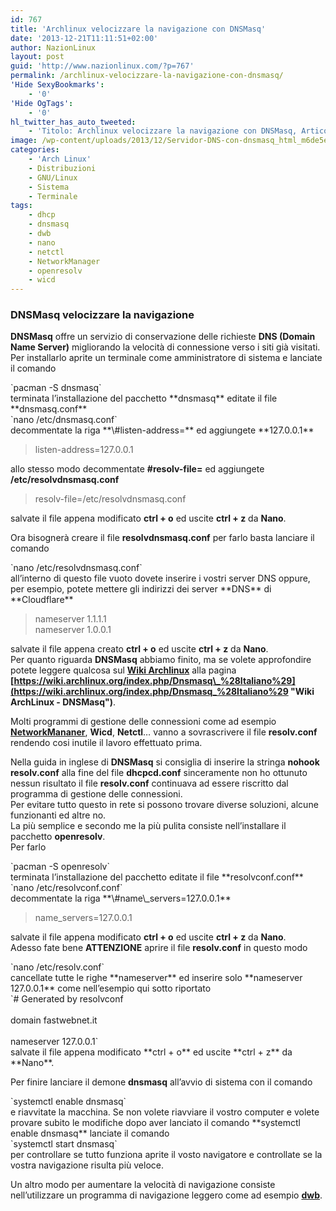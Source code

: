 ```yaml
---
id: 767
title: 'Archlinux velocizzare la navigazione con DNSMasq'
date: '2013-12-21T11:11:51+02:00'
author: NazionLinux
layout: post
guid: 'http://www.nazionlinux.com/?p=767'
permalink: /archlinux-velocizzare-la-navigazione-con-dnsmasq/
'Hide SexyBookmarks':
    - '0'
'Hide OgTags':
    - '0'
hl_twitter_has_auto_tweeted:
    - 'Titolo: Archlinux velocizzare la navigazione con DNSMasq, Articolo: http://www.nazionlinux.com/?p=767'
image: /wp-content/uploads/2013/12/Servidor-DNS-con-dnsmasq_html_m6de5e09c.png
categories:
    - 'Arch Linux'
    - Distribuzioni
    - GNU/Linux
    - Sistema
    - Terminale
tags:
    - dhcp
    - dnsmasq
    - dwb
    - nano
    - netctl
    - NetworkManager
    - openresolv
    - wicd
---
```


### DNSMasq velocizzare la navigazione

**DNSMasq** offre un servizio di conservazione delle richieste **DNS (Domain Name Server)** migliorando la velocità di connessione verso i siti già visitati.  
Per installarlo aprite un terminale come amministratore di sistema e lanciate il comando

<div class="wp-terminal">`pacman -S dnsmasq`</div>terminata l’installazione del pacchetto **dnsmasq** editate il file **dnsmasq.conf**

<div class="wp-terminal">`nano /etc/dnsmasq.conf`</div>decommentate la riga **\#listen-address=** ed aggiungete **127.0.0.1**

> listen-address=127.0.0.1

allo stesso modo decommentate **\#resolv-file=** ed aggiungete **/etc/resolvdnsmasq.conf**

> resolv-file=/etc/resolvdnsmasq.conf

salvate il file appena modificato **ctrl + o** ed uscite **ctrl + z** da **Nano**.

Ora bisognerà creare il file **resolvdnsmasq.conf** per farlo basta lanciare il comando

<div class="wp-terminal">`nano /etc/resolvdnsmasq.conf`</div>all’interno di questo file vuoto dovete inserire i vostri server DNS oppure, per esempio, potete mettere gli indirizzi dei server **DNS** di **Cloudflare**

> nameserver 1.1.1.1  
> nameserver 1.0.0.1

salvate il file appena creato **ctrl + o** ed uscite **ctrl + z** da **Nano**.  
Per quanto riguarda **DNSMasq** abbiamo finito, ma se volete approfondire potete leggere qualcosa sul **[Wiki Archlinux](https://wiki.archlinux.org/index.php/Main_Page_%28Italiano%29 "Wiki ArchLinux")** alla pagina **[https://wiki.archlinux.org/index.php/Dnsmasq\_%28Italiano%29](https://wiki.archlinux.org/index.php/Dnsmasq_%28Italiano%29 "Wiki ArchLinux - DNSMasq")**.

Molti programmi di gestione delle connessioni come ad esempio **[NetworkMananer](http://www.nazionlinux.com/networkmanager-aggiornato-come-provarlo-su-kde-gnome-xfce-e-lxde/ "NetworkManager")**, **Wicd**, **Netctl**… vanno a sovrascrivere il file **resolv.conf** rendendo cosi inutile il lavoro effettuato prima.

Nella guida in inglese di **DNSMasq** si consiglia di inserire la stringa **nohook resolv.conf** alla fine del file **dhcpcd.conf** sinceramente non ho ottunuto nessun risultato il file **resolv.conf** continuava ad essere riscritto dal programma di gestione delle connessioni.  
Per evitare tutto questo in rete si possono trovare diverse soluzioni, alcune funzionanti ed altre no.  
La più semplice e secondo me la più pulita consiste nell’installare il pacchetto **openresolv**.  
Per farlo

<div class="wp-terminal">`pacman -S openresolv`</div>terminata l’installazione del pacchetto editate il file **resolvconf.conf**

<div class="wp-terminal">`nano /etc/resolvconf.conf`</div>decommentate la riga **\#name\_servers=127.0.0.1**

> name\_servers=127.0.0.1

salvate il file appena modificato **ctrl + o** ed uscite **ctrl + z** da **Nano**.  
Adesso fate bene **ATTENZIONE** aprire il file **resolv.conf** in questo modo

<div class="wp-terminal">`nano /etc/resolv.conf`</div>cancellate tutte le righe **nameserver** ed inserire solo **nameserver 127.0.0.1** come nell’esempio qui sotto riportato

<div class="wp-terminal">`# Generated by resolvconf<br></br>domain fastwebnet.it<br></br>nameserver 127.0.0.1`</div>salvate il file appena modificato **ctrl + o** ed uscite **ctrl + z** da **Nano**.

Per finire lanciare il demone **dnsmasq** all’avvio di sistema con il comando

<div class="wp-terminal">`systemctl enable dnsmasq`</div>e riavvitate la macchina.  
Se non volete riavviare il vostro computer e volete provare subito le modifiche dopo aver lanciato il comando **systemctl enable dnsmasq** lanciate il comando

<div class="wp-terminal">`systemctl start dnsmasq`</div>per controllare se tutto funziona aprite il vosto navigatore e controllate se la vostra navigazione risulta più veloce.

Un altro modo per aumentare la velocità di navigazione consiste nell’utilizzare un programma di navigazione leggero come ad esempio **[dwb](http://portix.bitbucket.org/dwb/ "Dwb")**.